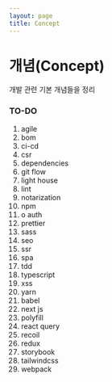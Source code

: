 ```yaml
---
layout: page
title: Concept
---
```


# 개념(Concept)

개발 관련 기본 개념들을 정리

### TO-DO

1. agile
1. bom
1. ci-cd
1. csr
1. dependencies
1. git flow
1. light house
1. lint
1. notarization
1. npm
1. o auth
1. prettier
1. sass
1. seo
1. ssr
1. spa
1. tdd
1. typescript
1. xss
1. yarn
1. babel
1. next js
1. polyfill
1. react query
1. recoil
1. redux
1. storybook
1. tailwindcss
1. webpack
